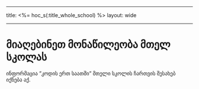 * * *

title: <%= hoc_s(:title_whole_school) %> layout: wide

* * *

# მიაღებინეთ მონაწილეობა მთელ სკოლას

ინფორმაცია ”კოდის ერთ საათში” მთელი სკოლის ჩართვის შესახებ იქნება აქ.
